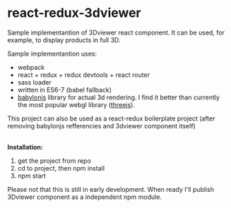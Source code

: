 # react-redux-3dviewer

Sample implementantion of 3Dviewer react component. It can be used, for example, to display products in full 3D.

Sample implementantion uses:

- webpack
- react + redux + redux devtools + react router
- sass loader 
- written in ES6-7 (babel fallback)
- <a href="http://www.babylonjs.com/" target="_blank">babylonjs</a> library for actual 3d rendering. I find it better than currently the most popular webgl library (<a href="threejs.org" target="_blank">threejs</a>). 

This project can also be used as a react-redux boilerplate project (after removing babylonjs refferencies and 3dviewer component itself)

<br/>
<strong>Installation:</strong>

1. get the project from repo
2. cd to project, then npm install
3. npm start

Please not that this is still in early development. When ready I'll publish 3Dviewer component as a independent npm module.
